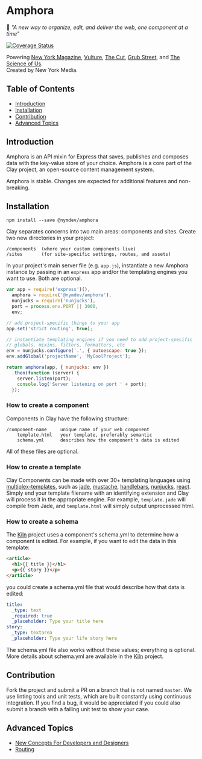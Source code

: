 Amphora
=========================

📰 _"A new way to organize, edit, and deliver the web, one component at a time"_

[![Coverage Status](https://coveralls.io/repos/nymag/amphora/badge.svg?branch=master&service=github&t=WhTOg8)](https://coveralls.io/github/nymag/amphora?branch=master)

Powering [New York Magazine](http://nymag.com/), [Vulture](http://www.vulture.com/), [The Cut](http://thecut.com/), [Grub Street](http://www.grubstreet.com/), and [The Science of Us](http://www.scienceofus.com/).  
Created by New York Media.

## Table of Contents

* [Introduction](#introduction)
* [Installation](#organization)
* [Contribution](#contribution)
* [Advanced Topics](#advanced-topics)

## Introduction

Amphora is an API mixin for Express that saves, publishes and composes data with the key-value store of your choice. Amphora is a core part of the Clay project, an open-source content management system.

Amphora is stable. Changes are expected for additional features and non-breaking.

## Installation

```
npm install --save @nymdev/amphora
```

Clay separates concerns into two main areas: components and sites.  Create two new directories in your project:

```
/components  (where your custom components live)
/sites       (for site-specific settings, routes, and assets)
```

In your project's main server file (e.g. `app.js`), instantiate a new Amphora instance by passing in an `express` app and/or the templating engines you want to use. Both are optional.

```js
var app = require('express')(),
  amphora = require('@nymdev/amphora'),
  nunjucks = require('nunjucks'),
  port = process.env.PORT || 3000,
  env;

// add project-specific things to your app
app.set('strict routing', true);

// instantiate templating engines if you need to add project-specific
// globals, mixins, filters, formatters, etc
env = nunjucks.configure('.', { autoescape: true });
env.addGlobal('projectName', 'MyCoolProject');

return amphora(app, { nunjucks: env })
  .then(function (server) {
    server.listen(port);
    console.log('Server listening on port ' + port);
  });
```

### How to create a component

Components in Clay have the following structure:
```
/component-name     unique name of your web component
    template.html   your template, preferably semantic
    schema.yml      describes how the component's data is edited
```

All of these files are optional.

### How to create a template

Clay Components can be made with over 30+ templating languages using [multiplex-templates](https://github.com/nymag/multiplex-templates), such as [jade](https://github.com/jadejs/jade), [mustache](https://github.com/mustache/mustache.github.com),
[handlebars](https://github.com/wycats/handlebars.js/),
[nunjucks](https://github.com/mozilla/nunjucks),
[react](https://github.com/facebook/react).
Simply end your template filename with an identifying extension and Clay will process it in the appropriate engine. For example, `template.jade` will compile from Jade, and `template.html` will simply output unprocessed html.

### How to create a schema

The [Kiln](https://github.com/nymag/clay-kiln) project uses a component's schema.yml to determine how a component is edited. For example, if you want to edit the data in this template:

```html
<article>
  <h1>{{ title }}</h1>
  <p>{{ story }}</p>
</article>
```
you could create a schema.yml file that would describe how that data is edited:

```yaml
title:
  _type: text
  _required: true
  _placeholder: Type your title here
story:
  _type: textarea
  _placeholder: Type your life story here
```

The schema.yml file also works without these values; everything is optional. More details about schema.yml are available in the [Kiln](https://github.com/nymag/clay-kiln) project.

## Contribution

Fork the project and submit a PR on a branch that is not named `master`.  We use linting tools and unit tests, which are built constantly using continuous integration.  If you find a bug, it would be appreciated if you could also submit a branch with a failing unit test to show your case.

## Advanced Topics

- [New Concepts For Developers and Designers](https://github.com/nymag/amphora/wiki#for-developers-and-designers)
- [Routing](https://github.com/nymag/amphora/tree/master/lib/routes)

